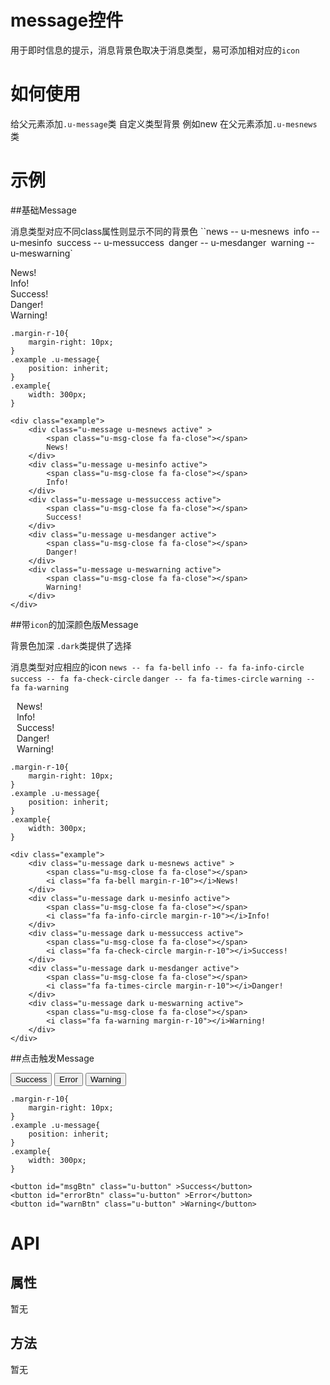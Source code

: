 # message控件

用于即时信息的提示，消息背景色取决于消息类型，易可添加相对应的`icon`

# 如何使用

给父元素添加`.u-message`类
自定义类型背景  例如new  在父元素添加`.u-mesnews`类

# 示例


##基础Message

消息类型对应不同class属性则显示不同的背景色
``news --  u-mesnews`
`info --  u-mesinfo`
`success -- u-messuccess`
`danger -- u-mesdanger`
`warning -- u-meswarning`

<style>.margin-r-10{
    margin-right: 10px; 
}
.example .u-message{
    position: inherit;
}
.example{
	width: 300px;
}
</style>
<div class="example-content"><div class="example">
    <div class="u-message u-mesnews active" >    
        <span class="u-msg-close fa fa-close"></span>
        News!
    </div>
    <div class="u-message u-mesinfo active">
        <span class="u-msg-close fa fa-close"></span>
        Info!
    </div>
    <div class="u-message u-messuccess active">    
        <span class="u-msg-close fa fa-close"></span>
        Success!
    </div>
    <div class="u-message u-mesdanger active">
        <span class="u-msg-close fa fa-close"></span>
        Danger!
    </div>
    <div class="u-message u-meswarning active">
        <span class="u-msg-close fa fa-close"></span>
        Warning!
    </div>
</div>
</div>
<div class="examples-code"><pre><code>.margin-r-10{
    margin-right: 10px; 
}
.example .u-message{
    position: inherit;
}
.example{
	width: 300px;
}</code></pre>
</div>
<div class="examples-code"><pre><code>&lt;div class="example">
    &lt;div class="u-message u-mesnews active" >    
        &lt;span class="u-msg-close fa fa-close">&lt;/span>
        News!
    &lt;/div>
    &lt;div class="u-message u-mesinfo active">
        &lt;span class="u-msg-close fa fa-close">&lt;/span>
        Info!
    &lt;/div>
    &lt;div class="u-message u-messuccess active">    
        &lt;span class="u-msg-close fa fa-close">&lt;/span>
        Success!
    &lt;/div>
    &lt;div class="u-message u-mesdanger active">
        &lt;span class="u-msg-close fa fa-close">&lt;/span>
        Danger!
    &lt;/div>
    &lt;div class="u-message u-meswarning active">
        &lt;span class="u-msg-close fa fa-close">&lt;/span>
        Warning!
    &lt;/div>
&lt;/div></code></pre>
</div>

##带`icon`的加深颜色版Message

背景色加深 `.dark`类提供了选择

消息类型对应相应的icon
`news -- fa fa-bell`
`info -- fa fa-info-circle`
`success -- fa fa-check-circle`
`danger -- fa fa-times-circle`
`warning -- fa fa-warning`

<style>.margin-r-10{
    margin-right: 10px; 
}
.example .u-message{
    position: inherit;
}
.example{
	width: 300px;
}
</style>
<div class="example-content"><div class="example">
    <div class="u-message dark u-mesnews active" >    
        <span class="u-msg-close fa fa-close"></span>
        <i class="fa fa-bell margin-r-10"></i>News!
    </div>
    <div class="u-message dark u-mesinfo active">
        <span class="u-msg-close fa fa-close"></span>
        <i class="fa fa-info-circle margin-r-10"></i>Info!
    </div>
    <div class="u-message dark u-messuccess active">    
        <span class="u-msg-close fa fa-close"></span>
        <i class="fa fa-check-circle margin-r-10"></i>Success!
    </div>
    <div class="u-message dark u-mesdanger active">
        <span class="u-msg-close fa fa-close"></span>
        <i class="fa fa-times-circle margin-r-10"></i>Danger!
    </div>
    <div class="u-message dark u-meswarning active">
        <span class="u-msg-close fa fa-close"></span>
        <i class="fa fa-warning margin-r-10"></i>Warning!
    </div>
</div>
</div>
<div class="examples-code"><pre><code>.margin-r-10{
    margin-right: 10px; 
}
.example .u-message{
    position: inherit;
}
.example{
	width: 300px;
}</code></pre>
</div>
<div class="examples-code"><pre><code>&lt;div class="example">
    &lt;div class="u-message dark u-mesnews active" >    
        &lt;span class="u-msg-close fa fa-close">&lt;/span>
        &lt;i class="fa fa-bell margin-r-10">&lt;/i>News!
    &lt;/div>
    &lt;div class="u-message dark u-mesinfo active">
        &lt;span class="u-msg-close fa fa-close">&lt;/span>
        &lt;i class="fa fa-info-circle margin-r-10">&lt;/i>Info!
    &lt;/div>
    &lt;div class="u-message dark u-messuccess active">    
        &lt;span class="u-msg-close fa fa-close">&lt;/span>
        &lt;i class="fa fa-check-circle margin-r-10">&lt;/i>Success!
    &lt;/div>
    &lt;div class="u-message dark u-mesdanger active">
        &lt;span class="u-msg-close fa fa-close">&lt;/span>
        &lt;i class="fa fa-times-circle margin-r-10">&lt;/i>Danger!
    &lt;/div>
    &lt;div class="u-message dark u-meswarning active">
        &lt;span class="u-msg-close fa fa-close">&lt;/span>
        &lt;i class="fa fa-warning margin-r-10">&lt;/i>Warning!
    &lt;/div>
&lt;/div></code></pre>
</div>

##点击触发Message
<style>.margin-r-10{
    margin-right: 10px; 
}
.example .u-message{
    position: inherit;
}
.example{
	width: 300px;
}
</style>
<div class="example-content"><button id="msgBtn" class="u-button" >Success</button>
<button id="errorBtn" class="u-button" >Error</button>
<button id="warnBtn" class="u-button" >Warning</button>
</div>
<div class="examples-code"><pre><code>.margin-r-10{
    margin-right: 10px; 
}
.example .u-message{
    position: inherit;
}
.example{
	width: 300px;
}</code></pre>
</div>
<div class="examples-code"><pre><code>&lt;button id="msgBtn" class="u-button" >Success&lt;/button>
&lt;button id="errorBtn" class="u-button" >Error&lt;/button>
&lt;button id="warnBtn" class="u-button" >Warning&lt;/button></code></pre>
</div>


<!--### 示例1

示例1说明

### 示例2

示例2说-->

# API

## 属性

暂无
<!--### 属性1

属性1说明

### 属性2

属性2说明-->

## 方法

暂无
<!--### 方法1

方法1说明

### 方法2

方法2说明-->
